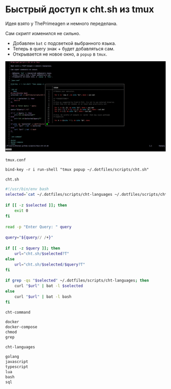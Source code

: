 # Быстрый доступ к cht.sh из tmux

Идея взято у ThePrimeagen и немного переделана.

Сам скрипт изменился не сильно.

- Добавлен `bat` с подсветкой выбранного языка.
- Теперь в query знак + будет добавляться сам.
- Открывается не новое окно, а `popup` в `tmux`.

![Иллюстрация](../images/tmux.png)

`tmux.conf`
```
bind-key -r i run-shell "tmux popup ~/.dotfiles/scripts/cht.sh"
```

`cht.sh`
```bash
#!/usr/bin/env bash
selected=`cat ~/.dotfiles/scripts/cht-languages ~/.dotfiles/scripts/cht-command | fzf`

if [[ -z $selected ]]; then
    exit 0
fi

read -p "Enter Query: " query

query="${query// /+}"

if [[ -z $query ]]; then
    url="cht.sh/$selected?T"
else
    url="cht.sh/$selected/$query?T"
fi

if grep -qs "$selected" ~/.dotfiles/scripts/cht-languages; then
    curl "$url" | bat -l $selected
else
    curl "$url" | bat -l bash
fi
```

`cht-command`
```
docker
docker-compose
chmod
grep
```

`cht-languages`
```
golang
javascript
typescript
lua
bash
sql
```
